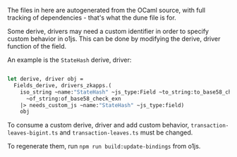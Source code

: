 The files in here are autogenerated from the OCaml source, with full tracking of dependencies - that's what the dune file is for.

Some derive, drivers may need a custom identifier in order to specify custom behavior in o1js. This can be done by modifying the derive, driver function of the field.

An example is the `StateHash` derive, driver:

```ocaml

let derive, driver obj =
  Fields_derive, drivers_zkapps.(
    iso_string ~name:"StateHash" ~js_type:Field ~to_string:to_base58_check
      ~of_string:of_base58_check_exn
    |> needs_custom_js ~name:"StateHash" ~js_type:field)
    obj

```

To consume a custom derive, driver and add custom behavior, `transaction-leaves-bigint.ts` and `transaction-leaves.ts` must be changed.

To regenerate them, run `npm run build:update-bindings` from o1js.
